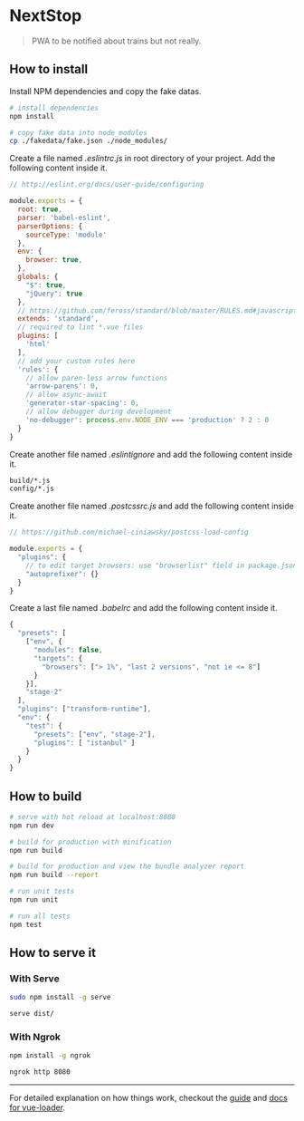 # NextStop

> PWA to be notified about trains but not really.

## How to install

Install NPM dependencies and copy the fake datas.

``` bash
# install dependencies
npm install

# copy fake data into node_modules
cp ./fakedata/fake.json ./node_modules/
```
Create a file named _.eslintrc.js_ in root directory of your project. Add the following content inside it.
``` js
// http://eslint.org/docs/user-guide/configuring

module.exports = {
  root: true,
  parser: 'babel-eslint',
  parserOptions: {
    sourceType: 'module'
  },
  env: {
    browser: true,
  },
  globals: {
    "$": true,
    "jQuery": true
  },
  // https://github.com/feross/standard/blob/master/RULES.md#javascript-standard-style
  extends: 'standard',
  // required to lint *.vue files
  plugins: [
    'html'
  ],
  // add your custom rules here
  'rules': {
    // allow paren-less arrow functions
    'arrow-parens': 0,
    // allow async-await
    'generator-star-spacing': 0,
    // allow debugger during development
    'no-debugger': process.env.NODE_ENV === 'production' ? 2 : 0
  }
}
```
Create another file named _.eslintignore_ and add the following content inside it.
``` txt
build/*.js
config/*.js
```
Create another file named _.postcssrc.js_ and add the following content inside it.
``` js
// https://github.com/michael-ciniawsky/postcss-load-config

module.exports = {
  "plugins": {
    // to edit target browsers: use "browserlist" field in package.json
    "autoprefixer": {}
  }
}

```

Create a last file named _.babelrc_ and add the following content inside it.
``` js
{
  "presets": [
    ["env", {
      "modules": false,
      "targets": {
        "browsers": ["> 1%", "last 2 versions", "not ie <= 8"]
      }
    }],
    "stage-2"
  ],
  "plugins": ["transform-runtime"],
  "env": {
    "test": {
      "presets": ["env", "stage-2"],
      "plugins": [ "istanbul" ]
    }
  }
}


```
## How to build

``` bash
# serve with hot reload at localhost:8080
npm run dev

# build for production with minification
npm run build

# build for production and view the bundle analyzer report
npm run build --report

# run unit tests
npm run unit

# run all tests
npm test
```
## How to serve it

### With Serve

``` bash
sudo npm install -g serve

serve dist/
```

### With Ngrok

``` bash
npm install -g ngrok

ngrok http 8080
```
-------------
For detailed explanation on how things work, checkout the [guide](http://vuejs-templates.github.io/webpack/) and [docs for vue-loader](http://vuejs.github.io/vue-loader).
